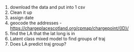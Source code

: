1. download the data and put into 1 csv
2. Clean it up
3. assign date
4. geocode the addresses - https://chargeplacescotland.org/cpmap/chargepoint/{ID}/
5. find the LA that the lat long is in
6. Latent class mixed model to find groups of traj
7. Does LA predict traj group?
